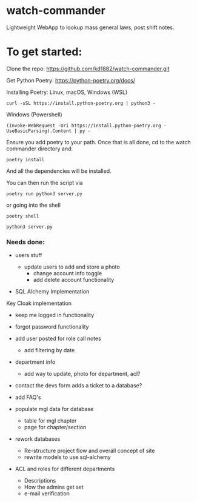 # watch-commander
Lightweight WebApp to lookup mass general laws, post shift notes.

# To get started:

Clone the repo:
https://github.com/kd1882/watch-commander.git

Get Python Poetry:
https://python-poetry.org/docs/

Installing Poetry:
Linux, macOS, Windows (WSL)
```
curl -sSL https://install.python-poetry.org | python3 -
```

Windows (Powershell)
```
(Invoke-WebRequest -Uri https://install.python-poetry.org -UseBasicParsing).Content | py -
```

Ensure you add poetry to your path. Once that is all done, cd to the watch commander directory and:
```
poetry install
```
And all the dependencies will be installed.

You can then run the script via 
```
poetry run python3 server.py
```

or going into the shell
```
poetry shell

python3 server.py
```

### Needs done:
- users stuff
    - update users to add and store a photo
        - change account info toggle
        - add delete account functionality

- SQL Alchemy Implementation

Key Cloak implementation

- keep me logged in functionality
- forgot password functionality

- add user posted for role call notes
    - add filtering by date

- department info
    - add way to update, photo for department, acl?

- contact the devs form adds a ticket to a database?

- add FAQ's

- populate mgl data for database
    - table for mgl chapter
    - page for chapter/section 

- rework databases
    - Re-structure project flow and overall concept of site
    - rewrite models to use sql-alchemy

- ACL and roles for different departments
    - Descriptions
    - How the admins get set
    - e-mail verification

